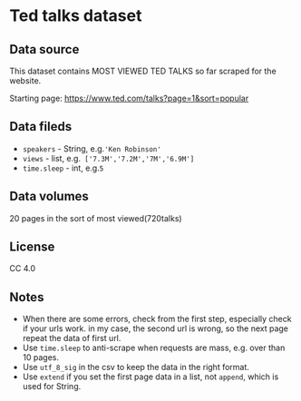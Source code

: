 # Ted talks dataset

## Data source
This dataset contains MOST VIEWED TED TALKS so far scraped for the website.

Starting page: https://www.ted.com/talks?page=1&sort=popular

## Data fileds
* `speakers` - String, e.g.`'Ken Robinson'`
* `views` - list, e.g.` ['7.3M','7.2M','7M','6.9M']`
* `time.sleep` - int, e.g.`5`


## Data volumes
20 pages in the sort of most viewed(720talks)

## License
CC 4.0

## Notes
* When there are some errors, check from the first step, especially check if your urls work.
  in my case, the second url is wrong, so the next page repeat the data of first url.
* Use `time.sleep` to anti-scrape when requests are mass, e.g. over than 10 pages.
* Use `utf_8_sig` in the csv to keep the data in the right format.
* Use `extend` if you set the first page data in a list, not `append`, which is used for String.
